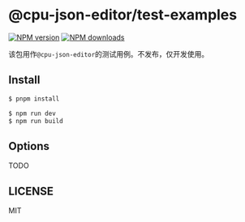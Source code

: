 # @cpu-json-editor/test-examples

[![NPM version](https://img.shields.io/npm/v/@cpu-json-editor/test-examples.svg?style=flat)](https://npmjs.org/package/@cpu-json-editor/test-examples)
[![NPM downloads](http://img.shields.io/npm/dm/@cpu-json-editor/test-examples.svg?style=flat)](https://npmjs.org/package/@cpu-json-editor/test-examples)

该包用作`@cpu-json-editor`的测试用例。不发布，仅开发使用。

## Install

```bash
$ pnpm install
```

```bash
$ npm run dev
$ npm run build
```

## Options

TODO

## LICENSE

MIT
